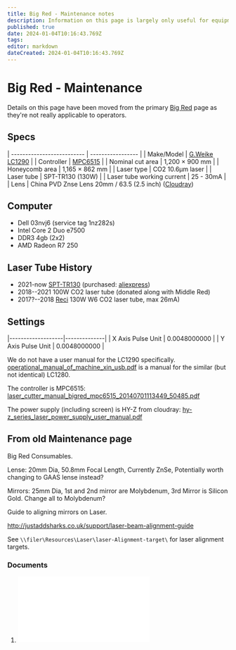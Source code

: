 ```yaml
---
title: Big Red - Maintenance notes
description: Information on this page is largely only useful for equipment maintainers
published: true
date: 2024-01-04T10:16:43.769Z
tags: 
editor: markdown
dateCreated: 2024-01-04T10:16:43.769Z
---
```


# Big Red - Maintenance

Details on this page have been moved from the primary [Big Red](/tools/lasers/bigred) page as they're not really applicable to operators.

## Specs

| -------------------------- | ----------------- |
| Make/Model                 | [G.Weike LC1290](https://web.archive.org/web/20150319072633/http://www.wklaser.com/pro_190.aspx) |
| Controller                 | [MPC6515](/tools/lasers/controller_mpc6515) |
| Nominal cut area           | 1,200 × 900 mm    |
| Honeycomb area             | 1,165 × 862 mm    |
| Laser type                 | CO2 10.6μm laser  |
| Laser tube                 | SPT-TR130 (130W)  |
| Laser tube working current | 25 - 30mA         |
| Lens                       | China PVD Znse Lens 20mm / 63.5 (2.5 inch) ([Cloudray](https://www.cloudraylaser.com/products/china-pvd-znse-focusing-lens-for-co2-laser?variant=43422450184)) 

## Computer

-   Dell 03nvj6 (service tag 1nz282s)
-   Intel Core 2 Duo e7500
-   DDR3 4gb (2x2)
-   AMD Radeon R7 250

## Laser Tube History

-   2021-now [SPT-TR130](https://www.sptlaser.net/co2-laser-tube/tr-series) (purchased: [aliexpress](https://www.aliexpress.com/item/33026988722.html))
-   2018--2021 100W CO2 laser tube (donated along with Middle Red)
-   2017?--2018 [Reci](http://www.recilaser.com/en/productInfo/fc9181e93b448cac013b44f8a3e20e65.htm) 130W W6 CO2 laser tube, max 26mA)

## Settings

|-------------------|--------------|
| X Axis Pulse Unit | 0.0048000000 |
| Y Axis Pulse Unit | 0.0048000000 |

We do not have a user manual for the LC1290 specifically. [operational_manual_of_machine_xin_usb.pdf](/tools/lasers/operational_manual_of_machine_xin_usb.pdf) is a manual for the similar (but not identical) LC1280.

The controller is MPC6515: [laser_cutter_manual_bigred_mpc6515_20140701113449_50485.pdf](/tools/lasers/laser_cutter_manual_bigred_mpc6515_20140701113449_50485.pdf)

The power supply (including screen) is HY-Z from cloudray: [hy-z_series_laser_power_supply_user_manual.pdf](/tools/lasers/hy-z_series_laser_power_supply_user_manual.pdf)

## From old Maintenance page

Big Red Consumables.

Lense: 20mm Dia, 50.8mm Focal Length, Currently ZnSe, Potentially worth changing to GAAS lense instead?

Mirrors: 25mm Dia, 1st and 2nd mirror are Molybdenum, 3rd Mirror is Silicon Gold. Change all to Molybdenum?

Guide to aligning mirrors on Laser.

<http://justaddsharks.co.uk/support/laser-beam-alignment-guide>

See `\\filer\Resources\Laser\laser-Alignment-target\` for laser alignment targets.

### Documents

1.  <embed src="/tools/lasercutters/hy-z_series_laser_power_supply_user_manual.pdf" class="align-center" />